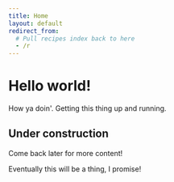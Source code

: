 ```yaml
---
title: Home
layout: default
redirect_from:
  # Pull recipes index back to here
  - /r
---
```


# Hello world!

How ya doin'. Getting this thing up and running.

## Under construction

Come back later for more content!

Eventually this will be a thing, I promise!
